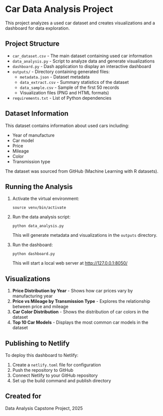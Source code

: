 # Car Data Analysis Project

This project analyzes a used car dataset and creates visualizations and a dashboard for data exploration.

## Project Structure

- `car_dataset.csv` - The main dataset containing used car information
- `data_analysis.py` - Script to analyze data and generate visualizations
- `dashboard.py` - Dash application to display an interactive dashboard
- `outputs/` - Directory containing generated files:
  - `metadata.json` - Dataset metadata
  - `data_extract.csv` - Summary statistics of the dataset
  - `data_sample.csv` - Sample of the first 50 records
  - Visualization files (PNG and HTML formats)
- `requirements.txt` - List of Python dependencies

## Dataset Information

This dataset contains information about used cars including:
- Year of manufacture
- Car model
- Price
- Mileage
- Color
- Transmission type

The dataset was sourced from GitHub (Machine Learning with R datasets).

## Running the Analysis

1. Activate the virtual environment:
   ```
   source venv/bin/activate
   ```

2. Run the data analysis script:
   ```
   python data_analysis.py
   ```
   This will generate metadata and visualizations in the `outputs` directory.

3. Run the dashboard:
   ```
   python dashboard.py
   ```
   This will start a local web server at http://127.0.0.1:8050/

## Visualizations

1. **Price Distribution by Year** - Shows how car prices vary by manufacturing year
2. **Price vs Mileage by Transmission Type** - Explores the relationship between price and mileage
3. **Car Color Distribution** - Shows the distribution of car colors in the dataset
4. **Top 10 Car Models** - Displays the most common car models in the dataset

## Publishing to Netlify

To deploy this dashboard to Netlify:

1. Create a `netlify.toml` file for configuration
2. Push the repository to GitHub
3. Connect Netlify to your GitHub repository
4. Set up the build command and publish directory

## Created for

Data Analysis Capstone Project, 2025
